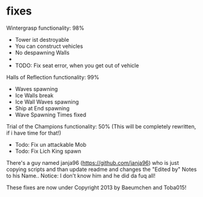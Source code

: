 fixes
=====

Wintergrasp functionality: 98% 
  - Tower ist destroyable
  - You can construct vehicles
  - No despawning Walls
  - 
  - TODO: Fix seat error, when you get out of vehicle 


Halls of Reflection functionality: 99%
  - Waves spawning
  - Ice Walls break
  - Ice Wall Waves spawning
  - Ship at End spawning
  - Wave Spawning Times fixed
  

Trial of the Champions functionality: 50%
(This will be completely rewritten, if i have time for that!) 

  - Todo: Fix un attackable Mob
  - Todo: Fix Lich King spawn
  


There's a guy named janja96 (https://github.com/janja96) who is just copying scripts and than update readme and 
changes the "Edited by" Notes to his Name.. Notice: I don't know him and he did da fuq all! 

These fixes are now under Copyright 2013 by Baeumchen and Toba015!
